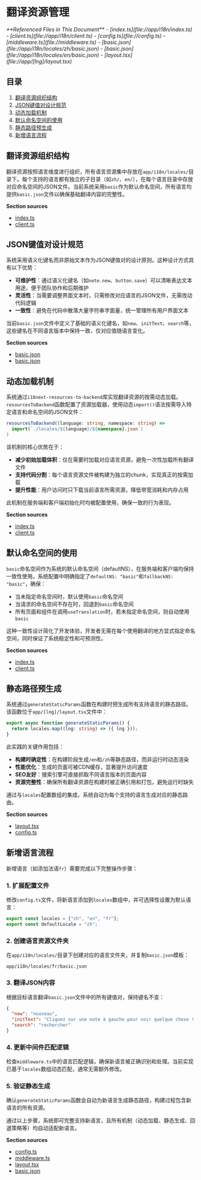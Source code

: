 # 翻译资源管理

<cite>
**Referenced Files in This Document**  
- [index.ts](file://app/i18n/index.ts)
- [client.ts](file://app/i18n/client.ts)
- [config.ts](file://config.ts)
- [middleware.ts](file://middleware.ts)
- [basic.json](file://app/i18n/locales/zh/basic.json)
- [basic.json](file://app/i18n/locales/en/basic.json)
- [layout.tsx](file://app/[lng]/layout.tsx)
</cite>

## 目录
1. [翻译资源组织结构](#翻译资源组织结构)
2. [JSON键值对设计规范](#json键值对设计规范)
3. [动态加载机制](#动态加载机制)
4. [默认命名空间的使用](#默认命名空间的使用)
5. [静态路径预生成](#静态路径预生成)
6. [新增语言流程](#新增语言流程)

## 翻译资源组织结构

翻译资源按照语言维度进行组织，所有语言资源集中存放在`app/i18n/locales/`目录下。每个支持的语言都有独立的子目录（如`zh/`、`en/`），在每个语言目录中存放对应命名空间的JSON文件。当前系统采用`basic`作为默认命名空间，所有语言均提供`basic.json`文件以确保基础翻译内容的完整性。

**Section sources**
- [index.ts](file://app/i18n/index.ts#L1-L54)
- [client.ts](file://app/i18n/client.ts#L1-L75)

## JSON键值对设计规范

系统采用语义化键名而非原始文本作为JSON键值对的设计原则。这种设计方式具有以下优势：

- **可维护性**：通过语义化键名（如`note.new`、`button.save`）可以清晰表达文本用途，便于团队协作和后期维护
- **灵活性**：当需要调整界面文本时，只需修改对应语言的JSON文件，无需改动代码逻辑
- **一致性**：避免在代码中散落大量字符串字面量，统一管理所有用户界面文本

当前`basic.json`文件中定义了基础的语义化键名，如`new`、`initText`、`search`等，这些键名在不同语言版本中保持一致，仅对应值随语言变化。

**Section sources**
- [basic.json](file://app/i18n/locales/zh/basic.json#L1-L6)
- [basic.json](file://app/i18n/locales/en/basic.json#L1-L6)

## 动态加载机制

系统通过`i18next-resources-to-backend`库实现翻译资源的按需动态加载。`resourcesToBackend`函数配置了资源加载器，使用动态`import()`语法按需导入特定语言和命名空间的JSON文件：

```typescript
resourcesToBackend((language: string, namespace: string) =>
  import(`./locales/${language}/${namespace}.json`)
)
```

该机制的核心优势在于：
- **减少初始加载体积**：仅在需要时加载对应语言资源，避免一次性加载所有翻译文件
- **支持代码分割**：每个语言资源文件被构建为独立的chunk，实现真正的按需加载
- **提升性能**：用户访问时只下载当前语言所需资源，降低带宽消耗和内存占用

此机制在服务端和客户端初始化时均被配置使用，确保一致的行为表现。

**Section sources**
- [index.ts](file://app/i18n/index.ts#L15-L35)
- [client.ts](file://app/i18n/client.ts#L28-L38)

## 默认命名空间的使用

`basic`命名空间作为系统的默认命名空间（defaultNS），在服务端和客户端均保持一致性使用。系统配置中明确指定了`defaultNS: "basic"`和`fallbackNS: "basic"`，确保：

- 当未指定命名空间时，默认使用`basic`命名空间
- 当请求的命名空间不存在时，回退到`basic`命名空间
- 所有页面和组件在调用`useTranslation`时，若未指定命名空间，则自动使用`basic`

这种一致性设计简化了开发体验，开发者无需在每个使用翻译的地方显式指定命名空间，同时保证了系统稳定性和可预测性。

**Section sources**
- [index.ts](file://app/i18n/index.ts#L29-L35)
- [client.ts](file://app/i18n/client.ts#L33-L38)

## 静态路径预生成

系统通过`generateStaticParams`函数在构建时预生成所有支持语言的静态路径。该函数位于`app/[lng]/layout.tsx`文件中：

```typescript
export async function generateStaticParams() {
  return locales.map((lng: string) => ({ lng }));
}
```

此实践的关键作用包括：
- **构建时确定性**：在构建阶段生成`/en`和`/zh`等静态路径，而非运行时动态渲染
- **性能优化**：生成的页面可被CDN缓存，显著提升访问速度
- **SEO友好**：搜索引擎可直接抓取不同语言版本的页面内容
- **资源完整性**：确保所有翻译资源在构建时被正确引用和打包，避免运行时缺失

通过与`locales`配置数组的集成，系统自动为每个支持的语言生成对应的静态路由。

**Section sources**
- [layout.tsx](file://app/[lng]/layout.tsx#L10-L12)
- [config.ts](file://config.ts#L1-L3)

## 新增语言流程

新增语言（如添加法语`fr`）需要完成以下完整操作步骤：

### 1. 扩展配置文件
修改`config.ts`文件，将新语言添加到`locales`数组中，并可选择性设置为默认语言：

```typescript
export const locales = ["zh", "en", "fr"];
export const defaultLocale = "zh";
```

### 2. 创建语言资源文件夹
在`app/i18n/locales/`目录下创建对应的语言文件夹，并复制`basic.json`模板：

```
app/i18n/locales/fr/basic.json
```

### 3. 翻译JSON内容
根据目标语言翻译`basic.json`文件中的所有键值对，保持键名不变：

```json
{
  "new": "nouveau",
  "initText": "Cliquez sur une note à gauche pour voir quelque chose ! 🥺",
  "search": "rechercher"
}
```

### 4. 更新中间件匹配逻辑
检查`middleware.ts`中的语言匹配逻辑，确保新语言被正确识别和处理。当前实现已基于`locales`数组动态匹配，通常无需额外修改。

### 5. 验证静态生成
确认`generateStaticParams`函数会自动为新语言生成静态路径，构建过程包含新语言的所有资源。

通过以上步骤，系统即可完整支持新语言，且所有机制（动态加载、静态生成、回退策略等）均自动适配新语言。

**Section sources**
- [config.ts](file://config.ts#L1-L3)
- [middleware.ts](file://middleware.ts#L1-L50)
- [layout.tsx](file://app/[lng]/layout.tsx#L10-L12)
- [basic.json](file://app/i18n/locales/fr/basic.json)